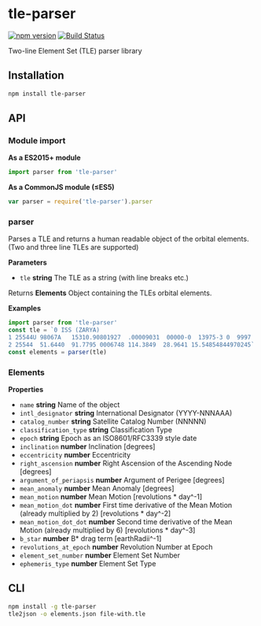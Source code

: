 
# tle-parser

[![npm version](https://badge.fury.io/js/tle-parser.svg)](https://badge.fury.io/js/tle-parser)
[![Build Status](https://travis-ci.org/benelsen/tle-parser.svg?branch=master)](https://travis-ci.org/benelsen/tle-parser)

Two-line Element Set (TLE) parser library

## Installation

```bash
npm install tle-parser
```

## API

### Module import

**As a ES2015+ module**
```javascript
import parser from 'tle-parser'
```

**As a CommonJS module (≤ES5)**
```javascript
var parser = require('tle-parser').parser
```

### parser

Parses a TLE and returns a human readable object of the orbital elements.
(Two and three line TLEs are supported)

**Parameters**

-   `tle` **string** The TLE as a string (with line breaks etc.)

Returns **Elements** Object containing the TLEs orbital elements.

**Examples**

```javascript
import parser from 'tle-parser'
const tle = `0 ISS (ZARYA)
1 25544U 98067A   15310.90801927  .00009031  00000-0  13975-3 0  9997
2 25544  51.6440  91.7795 0006748 114.3849  28.9641 15.54854844970245`
const elements = parser(tle)
```

### Elements

**Properties**

-   `name` **string** Name of the object
-   `intl_designator` **string** International Designator (YYYY-NNNAAA)
-   `catalog_number` **string** Satellite Catalog Number (NNNNN)
-   `classification_type` **string** Classification Type
-   `epoch` **string** Epoch as an ISO8601/RFC3339 style date
-   `inclination` **number** Inclination [degrees]
-   `eccentricity` **number** Eccentricity
-   `right_ascension` **number** Right Ascension of the Ascending Node [degrees]
-   `argument_of_periapsis` **number** Argument of Perigee [degrees]
-   `mean_anomaly` **number** Mean Anomaly [degrees]
-   `mean_motion` **number** Mean Motion [revolutions * day^-1]
-   `mean_motion_dot` **number** First time derivative of the Mean Motion (already multiplied by 2) [revolutions * day^-2]
-   `mean_motion_dot_dot` **number** Second time derivative of the Mean Motion (already multiplied by 6) [revolutions * day^-3]
-   `b_star` **number** B* drag term [earthRadii^-1]
-   `revolutions_at_epoch` **number** Revolution Number at Epoch
-   `element_set_number` **number** Element Set Number
-   `ephemeris_type` **number** Element Set Type

## CLI

```bash
npm install -g tle-parser
tle2json -o elements.json file-with.tle
```
